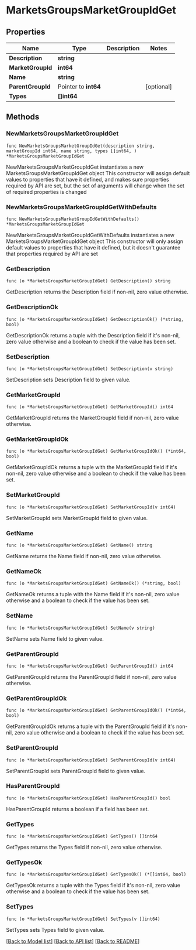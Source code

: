 # MarketsGroupsMarketGroupIdGet

## Properties

Name | Type | Description | Notes
------------ | ------------- | ------------- | -------------
**Description** | **string** |  | 
**MarketGroupId** | **int64** |  | 
**Name** | **string** |  | 
**ParentGroupId** | Pointer to **int64** |  | [optional] 
**Types** | **[]int64** |  | 

## Methods

### NewMarketsGroupsMarketGroupIdGet

`func NewMarketsGroupsMarketGroupIdGet(description string, marketGroupId int64, name string, types []int64, ) *MarketsGroupsMarketGroupIdGet`

NewMarketsGroupsMarketGroupIdGet instantiates a new MarketsGroupsMarketGroupIdGet object
This constructor will assign default values to properties that have it defined,
and makes sure properties required by API are set, but the set of arguments
will change when the set of required properties is changed

### NewMarketsGroupsMarketGroupIdGetWithDefaults

`func NewMarketsGroupsMarketGroupIdGetWithDefaults() *MarketsGroupsMarketGroupIdGet`

NewMarketsGroupsMarketGroupIdGetWithDefaults instantiates a new MarketsGroupsMarketGroupIdGet object
This constructor will only assign default values to properties that have it defined,
but it doesn't guarantee that properties required by API are set

### GetDescription

`func (o *MarketsGroupsMarketGroupIdGet) GetDescription() string`

GetDescription returns the Description field if non-nil, zero value otherwise.

### GetDescriptionOk

`func (o *MarketsGroupsMarketGroupIdGet) GetDescriptionOk() (*string, bool)`

GetDescriptionOk returns a tuple with the Description field if it's non-nil, zero value otherwise
and a boolean to check if the value has been set.

### SetDescription

`func (o *MarketsGroupsMarketGroupIdGet) SetDescription(v string)`

SetDescription sets Description field to given value.


### GetMarketGroupId

`func (o *MarketsGroupsMarketGroupIdGet) GetMarketGroupId() int64`

GetMarketGroupId returns the MarketGroupId field if non-nil, zero value otherwise.

### GetMarketGroupIdOk

`func (o *MarketsGroupsMarketGroupIdGet) GetMarketGroupIdOk() (*int64, bool)`

GetMarketGroupIdOk returns a tuple with the MarketGroupId field if it's non-nil, zero value otherwise
and a boolean to check if the value has been set.

### SetMarketGroupId

`func (o *MarketsGroupsMarketGroupIdGet) SetMarketGroupId(v int64)`

SetMarketGroupId sets MarketGroupId field to given value.


### GetName

`func (o *MarketsGroupsMarketGroupIdGet) GetName() string`

GetName returns the Name field if non-nil, zero value otherwise.

### GetNameOk

`func (o *MarketsGroupsMarketGroupIdGet) GetNameOk() (*string, bool)`

GetNameOk returns a tuple with the Name field if it's non-nil, zero value otherwise
and a boolean to check if the value has been set.

### SetName

`func (o *MarketsGroupsMarketGroupIdGet) SetName(v string)`

SetName sets Name field to given value.


### GetParentGroupId

`func (o *MarketsGroupsMarketGroupIdGet) GetParentGroupId() int64`

GetParentGroupId returns the ParentGroupId field if non-nil, zero value otherwise.

### GetParentGroupIdOk

`func (o *MarketsGroupsMarketGroupIdGet) GetParentGroupIdOk() (*int64, bool)`

GetParentGroupIdOk returns a tuple with the ParentGroupId field if it's non-nil, zero value otherwise
and a boolean to check if the value has been set.

### SetParentGroupId

`func (o *MarketsGroupsMarketGroupIdGet) SetParentGroupId(v int64)`

SetParentGroupId sets ParentGroupId field to given value.

### HasParentGroupId

`func (o *MarketsGroupsMarketGroupIdGet) HasParentGroupId() bool`

HasParentGroupId returns a boolean if a field has been set.

### GetTypes

`func (o *MarketsGroupsMarketGroupIdGet) GetTypes() []int64`

GetTypes returns the Types field if non-nil, zero value otherwise.

### GetTypesOk

`func (o *MarketsGroupsMarketGroupIdGet) GetTypesOk() (*[]int64, bool)`

GetTypesOk returns a tuple with the Types field if it's non-nil, zero value otherwise
and a boolean to check if the value has been set.

### SetTypes

`func (o *MarketsGroupsMarketGroupIdGet) SetTypes(v []int64)`

SetTypes sets Types field to given value.



[[Back to Model list]](../README.md#documentation-for-models) [[Back to API list]](../README.md#documentation-for-api-endpoints) [[Back to README]](../README.md)


